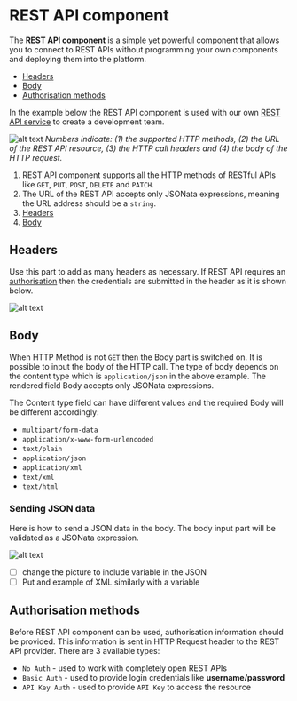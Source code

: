 # REST API component

The **REST API component** is a simple yet powerful component that allows you to connect to REST APIs without programming your own components and deploying them into the platform.

* [Headers](#headers)
* [Body](#body)
* [Authorisation methods](#authorisation-methods)

In the example below the REST API component is used with our own [REST API service](https://api.elastic.io/docs "elastic.io REST API service") to create a development team.

![alt text](https://cdn.elastic.io/documentation/restapi-component-featuresv2.png "REST API component features")
*Numbers indicate: (1) the supported HTTP methods, (2) the URL of the REST API resource, (3) the HTTP call headers and (4) the body of the HTTP request.*

1. REST API component supports all the HTTP methods of RESTful APIs like `GET`, `PUT`, `POST`, `DELETE` and `PATCH`.
2. The URL of the REST API accepts only JSONata expressions, meaning the URL address should be a `string`.
3. [Headers](#headers)
4. [Body](#body)

## Headers

Use this part to add as many headers as necessary. If REST API requires an [authorisation](#authorisation-methods) then the credentials are submitted in the header as it is shown below.

![alt text](https://cdn.elastic.io/documentation/rest-api-component-headers-get.png "REST API component Headers field")

## Body

When HTTP Method is not `GET` then the Body part is switched on. It is possible to input the body of the HTTP call. The type of body depends on the content type which is `application/json` in the above example. The rendered field Body accepts only JSONata expressions.

The Content type field can have different values and the required Body will be different accordingly:

* `multipart/form-data`
* `application/x-www-form-urlencoded`
* `text/plain`
* `application/json`
* `application/xml`
* `text/xml`
* `text/html`

### Sending JSON data

Here is how to send a JSON data in the body. The body input part will be validated as a JSONata expression.

![alt text](https://cdn.elastic.io/documentation/restapi-component-body-json.png "REST API component Body sending JSON data")

- [ ] change the picture to include variable in the JSON
- [ ] Put and example of XML similarly with a variable

## Authorisation methods

Before REST API component can be used, authorisation information should be provided. This information is sent in HTTP Request header to the REST API provider. There are 3 available types:

* `No Auth` - used to work with completely open REST APIs
* `Basic Auth` - used to provide login credentials like **username/password**
* `API Key Auth` - used to provide `API Key` to access the resource
